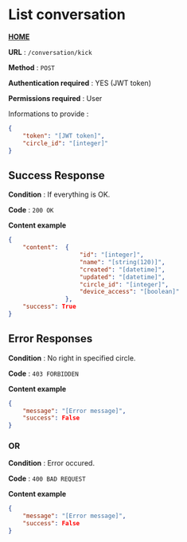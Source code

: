# List conversation
**[HOME](../README.md)**

**URL** : `/conversation/kick`

**Method** : `POST`

**Authentication required** : YES (JWT token)

**Permissions required** : User


Informations to provide :

```json
{
    "token": "[JWT token]",
    "circle_id": "[integer]"
}
```

## Success Response

**Condition** : If everything is OK.

**Code** : `200 OK`

**Content example**

```json
{
    "content":  {
                    "id": "[integer]",
                    "name": "[string(120)]",
                    "created": "[datetime]",
                    "updated": "[datetime]",
                    "circle_id": "[integer]",
                    "device_access": "[boolean]"
                },
    "success": True
}
```

## Error Responses

**Condition** : No right in specified circle.

**Code** : `403 FORBIDDEN`

**Content example**

```json
{
    "message": "[Error message]",
    "success": False
}
```

### OR

**Condition** : Error occured.

**Code** : `400 BAD REQUEST`

**Content example**

```json
{
    "message": "[Error message]",
    "success": False
}
```